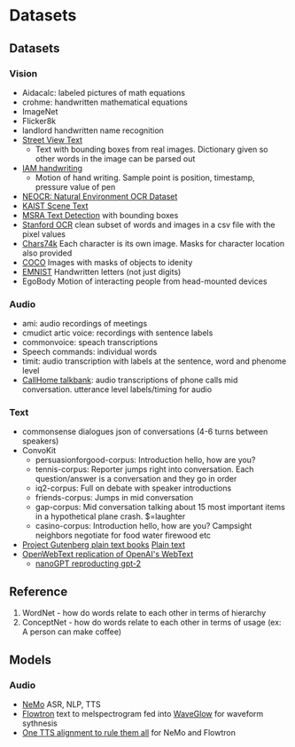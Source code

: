 # Datasets


## Datasets

### Vision
- Aidacalc: labeled pictures of math equations
- crohme: handwritten mathematical equations
- ImageNet
- Flicker8k
- landlord handwritten name recognition
- [Street View Text](http://www.iapr-tc11.org/mediawiki/index.php?title=The_Street_View_Text_Dataset)
  - Text with bounding boxes from real images. Dictionary given so other words in the image can be parsed out
- [IAM handwriting](http://www.iapr-tc11.org/mediawiki/index.php?title=IAM_Online_Document_Database_(IAMonDo-database))
  - Motion of hand writing. Sample point is position, timestamp, pressure value of pen
- [NEOCR: Natural Environment OCR Dataset](http://www.iapr-tc11.org/mediawiki/index.php?title=NEOCR:_Natural_Environment_OCR_Dataset)
- [KAIST Scene Text](http://www.iapr-tc11.org/mediawiki/index.php?title=NEOCR:_Natural_Environment_OCR_Dataset)
- [MSRA Text Detection](http://www.iapr-tc11.org/mediawiki/index.php?title=MSRA_Text_Detection_500_Database_(MSRA-TD500)) with bounding boxes
- [Stanford OCR](https://ai.stanford.edu/~btaskar/ocr/) clean subset of words and images in a csv file with the pixel values
- [Chars74k](http://www.ee.surrey.ac.uk/CVSSP/demos/chars74k/) Each character is its own image. Masks for character location also provided
- [COCO](https://cocodataset.org/#download) Images with masks of objects to idenity
- [EMNIST](https://pytorch.org/vision/stable/generated/torchvision.datasets.EMNIST.html#torchvision.datasets.EMNIST) Handwritten letters (not just digits)
- EgoBody Motion of interacting people from head-mounted devices

### Audio
- ami: audio recordings of meetings
- cmudict artic voice: recordings with sentence labels
- commonvoice: speach transcriptions
- Speech commands: individual words
- timit: audio transcription with labels at the sentence, word and phenome level
- [CallHome talkbank](https://www.linguistics.ucsb.edu/research/santa-barbara-corpus#SBC009): audio transcriptions of phone calls mid conversation. utterance level labels/timing for audio

### Text
- commonsense dialogues json of conversations (4-6 turns between speakers)
- ConvoKit
  - persuasionforgood-corpus: Introduction hello, how are you?
  - tennis-corpus: Reporter jumps right into conversation. Each question/answer is a conversation and they go in order
  - iq2-corpus: Full on debate with speaker introductions
  - friends-corpus: Jumps in mid conversation
  - gap-corpus: Mid conversation talking about 15 most important items in a hypothetical plane crash. $=laughter
  - casino-corpus: Introduction hello, how are you? Campsight neighbors negotiate for food water firewood etc
- [Project Gutenberg plain text books](https://www.gutenberg.org/ebooks/2641) [Plain text](https://www.gutenberg.org/cache/epub/2641/pg2641.txt)
- [OpenWebText replication of OpenAI's WebText](https://openwebtext2.readthedocs.io/en/latest/)
  - [nanoGPT reproducting gpt-2](https://github.com/karpathy/nanoGPT#reproducing-gpt-2)

## Reference
1. WordNet - how do words relate to each other in terms of hierarchy
2. ConceptNet - how do words relate to each other in terms of usage (ex: A person can make coffee)

## Models
### Audio
- [NeMo](https://nvidia.github.io/NeMo/) ASR, NLP, TTS
- [Flowtron](https://github.com/NVIDIA/flowtron) text to melspectrogram fed into [WaveGlow](https://github.com/NVIDIA/waveglow) for waveform sythnesis
- [One TTS alignment to rule them all](https://nv-adlr.github.io/one-tts-alignment) for NeMo and Flowtron
